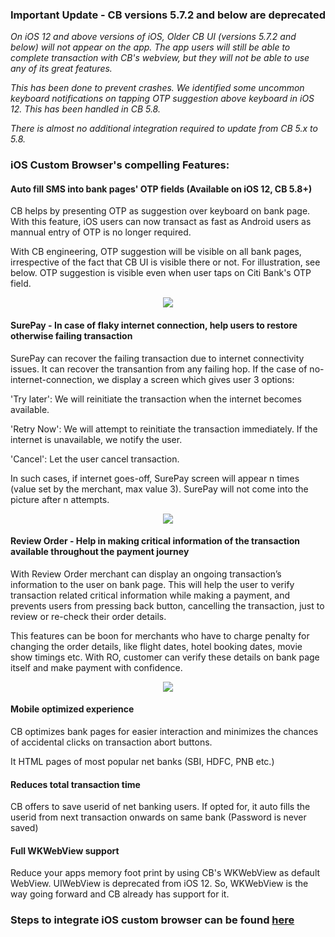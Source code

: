 ### Important Update - CB versions 5.7.2 and below are deprecated
*On iOS 12 and above versions of iOS, Older CB UI (versions 5.7.2 and below) will not appear on the app. The app users will still be able to complete transaction with CB's webview, but they will not be able to use any of its great features.*

*This has been done to prevent crashes. We identified some uncommon keyboard notifications on tapping OTP suggestion above keyboard in iOS 12. This has been handled in CB 5.8.*

*There is almost no additional integration required to update from CB 5.x to 5.8.*

### iOS Custom Browser's compelling Features:
#### Auto fill SMS into bank pages' OTP fields (Available on iOS 12, CB 5.8+)

CB helps by presenting OTP as suggestion over keyboard on bank page. With this feature, iOS users can now transact as fast as Android users as mannual entry of OTP is no longer required.

With CB engineering, OTP suggestion will be visible on all bank pages, irrespective of the fact that CB UI is visible there or not. For illustration, see below. OTP suggestion is visible even when user taps on Citi Bank's OTP field.

<p align="center">
  <img src ="https://media.giphy.com/media/kG16kdfY2N9oizUeTL/giphy.gif" />
</p>

#### SurePay - In case of flaky internet connection, help users to restore otherwise failing transaction

SurePay can recover the failing transaction due to internet connectivity issues. It can recover the transantion from any failing hop. If the case of no-internet-connection, we display a screen which gives user 3 options:

'Try later': We will reinitiate the transaction when the internet becomes available.

'Retry Now': We will attempt to reinitiate the transaction immediately. If the internet is unavailable, we notify the user.

'Cancel': Let the user cancel transaction.

In such cases, if internet goes-off, SurePay screen will appear n times (value set by the merchant, max value 3). SurePay will not come into the picture after n attempts. 

<p align="center">
  <img src ="https://media.giphy.com/media/MuE9Qkn4ENNKGtQhJb/giphy.gif" />
</p>

#### Review Order - Help in making critical information of the transaction available throughout the payment journey

With Review Order merchant can display an ongoing transaction’s information to the user on bank page. This will help the user to verify transaction related critical information while making a payment, and prevents users from pressing back button, cancelling the transaction, just to review or re-check their order details.

This features can be boon for merchants who have to charge penalty for changing the order details, like flight dates, hotel booking dates, movie show timings etc. With RO, customer can verify these details on bank page itself and make payment with confidence.

<p align="center">
  <img src ="https://thumbs.gfycat.com/CleverSmallFanworms-size_restricted.gif" />
</p>


#### Mobile optimized experience
CB optimizes bank pages for easier interaction and minimizes the chances of accidental clicks on transaction abort buttons. 

It HTML pages of most popular net banks (SBI, HDFC, PNB etc.)

#### Reduces total transaction time 
CB offers to save userid of net banking users. If opted for, it auto fills the userid from next transaction onwards on same bank (Password is never saved)

#### Full WKWebView support
Reduce your apps memory foot print by using CB's WKWebView as default WebView. UIWebView is deprecated from iOS 12. So, WKWebView is the way going forward and CB already has support for it.


### 

### Steps to integrate iOS custom browser can be found [here](https://github.com/payu-intrepos/Documentations/wiki/9.-iOS-Custom-Browser#si)

